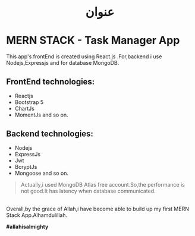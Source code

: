 ## <div style='text-align:center;font-family:bismillah;font-size:2rem' dir="rtl">عنوان</div>
# MERN STACK - Task Manager App

This app's frontEnd is created using React.js .For,backend i use Nodejs,Expressjs and for database MongoDB.

## FrontEnd technologies:

- Reactjs
- Bootstrap 5
- ChartJs
- MomentJs and so on.

## Backend technologies:

- Nodejs
- ExpressJs
- Jwt 
- BcryptJs
- Mongoose and so on.

>Actually,i used MongoDB Atlas free account.So,the performance is not good.It has latency when database communicated.
<br/>
Overall,by the grace of Allah,i have become able to build up my first MERN Stack App.Alhamdulillah.

**#allahisalmighty**
